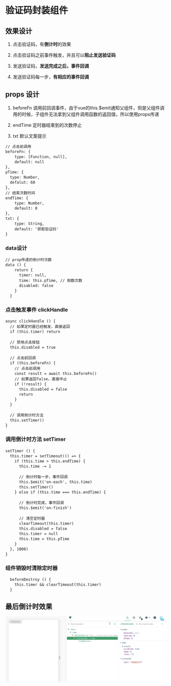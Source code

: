 # 验证码封装组件

## 效果设计

1. 点击验证码，有**倒计时**的效果

2. 点击验证码之前事件触发，并且可以**阻止发送验证码**

3. 发送验证码，**发送完成之后，事件回调**

4. 发送验证码每一步，**有相应的事件回调**

## props 设计

1. beforeFn 调用前回调事件，由于vue的this.$emit通知父组件，但是父组件调用的时候，子组件无法拿到父组件调用函数的返回值，所以使用props传递

2. endTime 定时器结束到的次数停止

3. txt 默认文案提示

```
// 点击前调用
beforeFn: {
    type: [Function, null],
    default: null
},
pTime: {
  type: Number,
  defalut: 60
},
// 结束次数时间
endTime: {
    type: Number,
    default: 0
},
txt: {
    type: String,
    default: '获取验证码'
}
```

### data设计

```
// prop传递的倒计时次数
data () {
    return {
      timer: null,
      time: this.pTime, // 倒数次数
      disabled: false
    }
  }
```

### 点击触发事件 clickHandle

```
async clickHandle () {
  // 如果定时器已经触发，直接返回
  if (this.timer) return

  // 禁用点击按钮
  this.disabled = true

  // 点击前回调
  if (this.beforeFn) {
    // 点击前调用
    const result = await this.beforeFn()
    // 如果返回false，直接中止
    if (!result) {
      this.disabled = false
      return
    }
  }

  // 调用倒计时方法
  this.setTimer()
}
```

### 调用倒计时方法 setTimer

```
setTimer () {
  this.timer = setTimeout(() => {
    if (this.time > this.endTime) {
      this.time -= 1

      // 倒计时每一步，事件回调
      this.$emit('on-each', this.time)
      this.setTimer()
    } else if (this.time === this.endTime) {

      // 倒计时完成，事件回调
      this.$emit('on-finish')

      // 清空定时器
      clearTimeout(this.timer)
      this.disabled = false
      this.timer = null
      this.time = this.pTime
    }
  }, 1000)
}
```

### 组件销毁时清除定时器

```
  beforeDestroy () {
    this.timer && clearTimeout(this.timer)
  }
```

## 最后倒计时效果

![checkcode](./example.gif)
